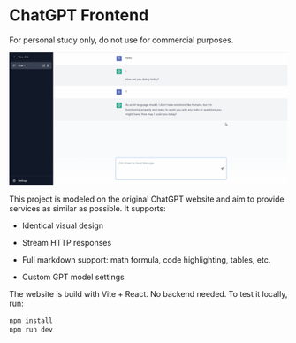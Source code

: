 # ChatGPT Frontend

For personal study only, do not use for commercial purposes.

![preview](./assets/preview.gif)

This project is modeled on the original ChatGPT website and aim to provide services as similar as possible. It supports:

- Identical visual design

- Stream HTTP responses
- Full markdown support: math formula, code highlighting, tables, etc.
- Custom GPT model settings



The website is build with Vite + React.  No backend needed. To test it locally, run:

```
npm install
npm run dev
```